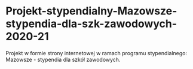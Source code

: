 # Projekt-stypendialny-Mazowsze-stypendia-dla-szk-zawodowych-2020-21
Projekt w formie strony internetowej w ramach programu stypendialnego: Mazowsze - stypendia dla szkół zawodowych. 
